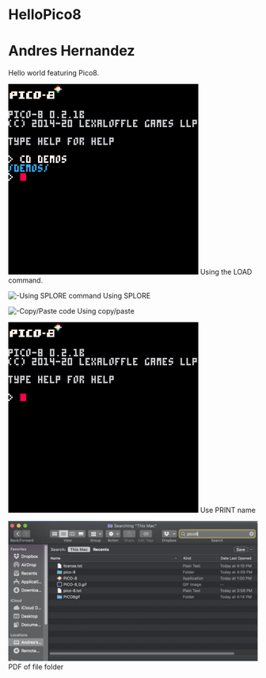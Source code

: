# HelloPico8
# Andres Hernandez

Hello world featuring Pico8.

![-Using LOAD command](LOAD.gif)
Using the LOAD command.

![-Using SPLORE command
](SPLORE.gif)
Using SPLORE

![-Copy/Paste code
](PICO-8_0.gif)
Using copy/paste

![-Use PRINT command hello <name>](Hellooo.gif)
Use PRINT name
  
![img of folder](Last.png)
PDF of file folder
